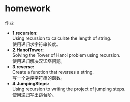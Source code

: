 # homework  
作业
- **1.recursion:**  
  Using recursion to calculate the length of string.  
  使用递归求字符串长度。  
- **2.HanoiTower:**  
  Solving the Tower of Hanoi problem using recursion.  
  使用递归解决汉诺塔问题。  
- **3.reverse:**  
  Create a function that reverses a string.  
  写一个逆序字符串的函数。  
- **4.JumpingSteps:**  
  Using recursion to writing the project of jumping steps.  
  使用递归写出跳台阶。  
